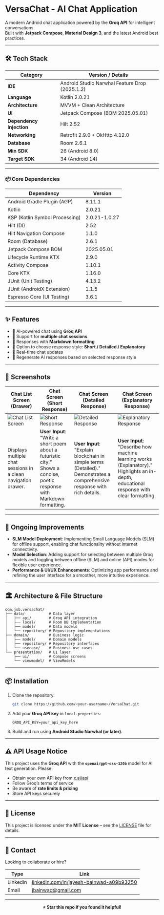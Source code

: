 # VersaChat - AI Chat Application

A modern Android chat application powered by the **Groq API** for intelligent conversations.  
Built with **Jetpack Compose**, **Material Design 3**, and the latest Android best practices.

---

## 🛠 Tech Stack

| Category | Version / Details |
| --- | --- |
| **IDE** | Android Studio Narwhal Feature Drop (2025.1.2) |
| **Language** | Kotlin 2.0.21 |
| **Architecture** | MVVM + Clean Architecture |
| **UI** | Jetpack Compose (BOM 2025.05.01) |
| **Dependency Injection** | Hilt 2.52 |
| **Networking** | Retrofit 2.9.0 + OkHttp 4.12.0 |
| **Database** | Room 2.6.1 |
| **Min SDK** | 26 (Android 8.0) |
| **Target SDK** | 34 (Android 14) |

---

### 📦 Core Dependencies

| Dependency | Version |
| --- | --- |
| Android Gradle Plugin (AGP) | 8.11.1 |
| Kotlin | 2.0.21 |
| KSP (Kotlin Symbol Processing) | 2.0.21-1.0.27 |
| Hilt (DI) | 2.52 |
| Hilt Navigation Compose | 1.1.0 |
| Room (Database) | 2.6.1 |
| Jetpack Compose BOM | 2025.05.01 |
| Lifecycle Runtime KTX | 2.9.0 |
| Activity Compose | 1.10.1 |
| Core KTX | 1.16.0 |
| JUnit (Unit Testing) | 4.13.2 |
| JUnit (AndroidX Extension) | 1.1.5 |
| Espresso Core (UI Testing) | 3.6.1 |

---

## ✨ Features

- 🤖 AI-powered chat using **Groq API**
- 💬 Support for **multiple chat sessions**
- 📝 Responses with **Markdown formatting**
- 🎯 Option to choose response style: **Short / Detailed / Explanatory**
- 🔄 Real-time chat updates
- 🔄 Regenerate AI responses based on selected response style

---

## 📸 Screenshots

| Chat List Screen (Drawer) | Chat Screen (Short Response) | Chat Screen (Detailed Response) | Chat Screen (Explanatory Response) |
|------------------------------------|--------------------------------|--------------------------------|------------------------------------|
| ![Chat List Screen](https://github.com/user-attachments/assets/b130caf5-9002-40cb-ae2b-b79f4b589e54) | ![Short Response](https://github.com/user-attachments/assets/4bf44ac4-49ec-4cbe-a0eb-a658c5182a6c) | ![Detailed Response](https://github.com/user-attachments/assets/eaae2dfb-5ef5-4526-bda9-768ecd5496d2) | ![Explanatory Response](https://github.com/user-attachments/assets/da4a70e8-31e1-4dff-aff8-4f7e9690a4ed) |
| Displays multiple chat sessions in a clean navigation drawer. | **User Input**: "Write a short poem about a futuristic city." <br> Shows a concise, poetic response with Markdown formatting. | **User Input**: "Explain blockchain in simple terms (Detailed)." <br> Demonstrates a comprehensive response with rich details. | **User Input**: "Describe how machine learning works (Explanatory)." <br> Highlights an in-depth, educational response with clear formatting. |

---

## 🚀 Ongoing Improvements

- **SLM Model Deployment**: Implementing Small Language Models (SLM) for offline support, enabling chat functionality without internet connectivity.
- **Model Selection**: Adding support for selecting between multiple Groq models and toggling between offline (SLM) and online (API) modes for flexible user experience.
- **Performance & UI/UX Enhancements**: Optimizing app performance and refining the user interface for a smoother, more intuitive experience.

---

## 🏛 Architecture & File Structure

```
com.jsb.versachat/
├── data/           # Data layer
│   ├── api/        # Groq API integration
│   ├── local/      # Room DB implementation
│   ├── model/      # Data models
│   └── repository/ # Repository implementations
├── domain/         # Business logic
│   ├── model/      # Domain models
│   ├── repository/ # Repository interfaces
│   └── usecase/    # Business use cases
└── presentation/   # UI layer
    ├── ui/         # Compose screens
    └── viewmodel/  # ViewModels
```

---

## 📦 Installation

1. Clone the repository:

   ```bash
   git clone https://github.com/<your-username>/VersaChat.git
   ```

2. Add your **Groq API key** in `local.properties`:

   ```
   GROQ_API_KEY=your_api_key_here
   ```

3. Build and run using **Android Studio Narwhal (or later)**.

---

## ⚠️ API Usage Notice

This project uses the **Groq API** with the **`openai/gpt-oss-120b`** model for AI text generation. Please:

* Obtain your own API key from [x.ai/api](https://x.ai/api)
* Follow Groq’s terms of service
* Be aware of **rate limits & pricing**
* Store API keys securely

---

## 📄 License

This project is licensed under the **MIT License** – see the [LICENSE](./LICENSE) file for details.

---

## 📩 Contact

Looking to collaborate or hire?

| Type     | Link                                                                                             |
| -------- | ------------------------------------------------------------------------------------------------ |
| LinkedIn | [linkedin.com/in/jayesh-bainwad-a09b93250](https://www.linkedin.com/in/jayesh-bainwad-a09b93250) |
| Email    | [jbainwad@gmail.com](mailto:jbainwad@gmail.com)                                                  |

---

<div align="center">
<strong>⭐ Star this repo if you found it helpful!</strong>
</div>
